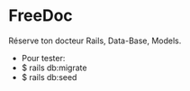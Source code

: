 # FreeDoc 
Réserve ton docteur
Rails, Data-Base, Models.

- Pour tester:
- $ rails db:migrate 
- $ rails db:seed 
